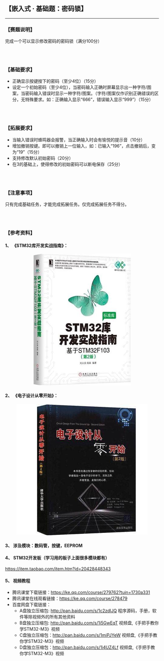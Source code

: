 ## 【嵌入式 · 基础题：密码锁】

---

### 【赛题说明】
完成一个可以显示修改密码的密码锁（满分100分）  
  
  
<br />
<br />  

### 【基础要求】  
  
  
- 正确显示按键按下的密码（至少4位）（15分）  
- 设定一个初始密码（至少4位），当密码输入正确时屏幕显示出一种字符/图案，当密码输入错误时显示一种字符/图案。（字符/图案仅作识别正确错误的区分，无特殊要求。如：正确输入显示“666”，错误输入显示“999”）（15分）   
<br />
<br />  

### 【拓展要求】  
  
- 当输入错误时蜂鸣器会报警，当正确输入时会有愉悦的提示音（10分）  
- 增加撤销按键。即可以撤销上一位输入，如：已输入“196”，点击撤销后，变为“19”（15分）  
- 支持修改默认初始密码（20分）  
- 在3的基础上，使得修改的初始密码可以断电保存（25分）   
  
<br />
<br />  

### 【注意事项】  
  
  
只有完成基础任务，才能完成拓展任务。仅完成拓展任务不得分。
  
<br />
<br />  

### 【参考资料】  
  
#### 1、 《STM32库开发实战指南》：  
<p align="center">
  <img src="https://github.com/CXCYGZF-UESTC/SME_2018/raw/master/%E5%B5%8C%E5%85%A5%E5%BC%8F%20%C2%B7%20%E5%9F%BA%E7%A1%80%E9%A2%98/picture/%E5%9B%BE%E4%B8%80.jpg">  
</p>
  
  
#### 2、 《电子设计从零开始》：  
<p align="center">
  <img src="https://github.com/CXCYGZF-UESTC/SME_2018/raw/master/%E5%B5%8C%E5%85%A5%E5%BC%8F%20%C2%B7%20%E5%9F%BA%E7%A1%80%E9%A2%98/picture/%E5%9B%BE%E4%BA%8C.jpg">  
</p>  
  
  
#### 3、 涉及模块：数码管，按键，EEPROM  
#### 4、 STM32开发板（学习用的板子上面很多模块都有）    
https://item.taobao.com/item.htm?id=20428448343
#### 5、 视频教程  
- 腾讯课堂下载链接：https://ke.qq.com/course/279762?tuin=1730a331  
- 腾讯课堂在线观看链接：https://ke.qq.com/course/278479  
- 百度网盘下载链接：  
  - A盘独立压缩包: http://pan.baidu.com/s/1c2zdIJQ 程序源码，手册，软件等除视频外的所有其他资料  
  - B盘独立压缩包: http://pan.baidu.com/s/1i5GwEqT 视频盘,《手把手教你学STM32-M3》视频  
  - C盘独立压缩包：http://pan.baidu.com/s/1miPJYeW 视频盘,《手把手教你学STM32-M3》视频  
  - D盘独立压缩包：http://pan.baidu.com/s/1i4UZ4Lf 视频盘,《手把手教你学STM32-M3》视频  

